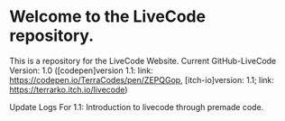 # Welcome to the LiveCode repository.
This is a repository for the LiveCode Website.
Current GitHub-LiveCode Version: 1.0 ([codepen]version 1.1: link: https://codepen.io/TerraCodes/pen/ZEPQGop, [itch-io]version: 1.1; link: https://terrarko.itch.io/livecode)

Update Logs For 1.1:
Introduction to livecode through premade code.
